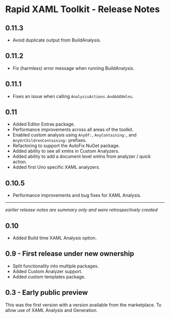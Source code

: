 # Rapid XAML Toolkit - Release Notes

## 0.11.3

- Avoid duplicate output from BuildAnalysis.

## 0.11.2

- Fix (harmless) error message when running BuildAnalysis.

## 0.11.1

- Fixes an issue when calling `AnalysisActions.AndAddXmlns`.

## 0.11

- Added Editor Extras package.
- Performance improvements across all areas of the toolkit.
- Enabled custom analysis using `AnyOf:`, `AnyContaining:`, and `AnyOrChildrenContaining:` prefixes.
- Refactoring to support the AutoFix NuGet package.
- Added ability to see all xmlns in Custom Analyzers.
- Added ability to add a document level xmlns from analyzer / quick action.
- Added first Uno specific XAML analyzers.

## 0.10.5

- Performance improvements and bug fixes for XAML Analysis.

---

_earlier release notes are summary only and were retrospectively created_

## 0.10

- Added Build time XAML Analysis option.

## 0.9 - First release under new ownership

- Split functionality into multiple packages.
- Added Custom Analyzer support.
- Added custom templates package.

## 0.3 - Early public preview

This was the first version with a version available from the marketplace. To allow use of XAML Analysis and Generation.
